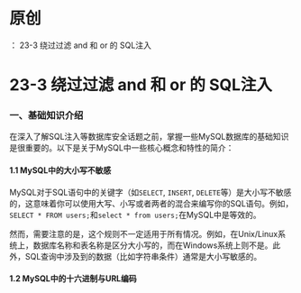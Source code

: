 # 原创
：  23-3 绕过过滤 and 和 or 的 SQL注入

# 23-3 绕过过滤 and 和 or 的 SQL注入

### 一、基础知识介绍

在深入了解SQL注入等数据库安全话题之前，掌握一些MySQL数据库的基础知识是很重要的。以下是关于MySQL中一些核心概念和特性的简介：

#### 1.1 MySQL中的大小写不敏感

MySQL对于SQL语句中的关键字（如`SELECT`, `INSERT`, `DELETE`等）是大小写不敏感的，这意味着你可以使用大写、小写或者两者的混合来编写你的SQL语句。例如，`SELECT * FROM users;`和`select * from users;`在MySQL中是等效的。

然而，需要注意的是，这个规则不一定适用于所有情况。例如，在Unix/Linux系统上，数据库名称和表名称是区分大小写的，而在Windows系统上则不是。此外，SQL查询中涉及到的数据（比如字符串条件）通常是大小写敏感的。

#### 1.2 MySQL中的十六进制与URL编码
